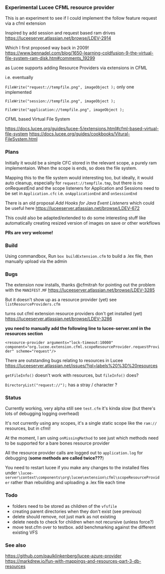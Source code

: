 ### Experimental Lucee CFML resource provider

This is an experiment to see if I could implement the follow feature request via a cfml extension

Inspired by add session and request based ram drives https://luceeserver.atlassian.net/browse/LDEV-2914

Which I first proposed way back in 2009! https://www.bennadel.com/blog/1650-learning-coldfusion-9-the-virtual-file-system-ram-disk.htm#comments_19299

as Lucee supports adding Resource Providers via extensions in CFML

i.e.  eventually

`FileWrite("request://tempfile.png", imageObject );` only one implemented

`FileWrite("session://tempfile.png", imageObject );`

`FileWrite("application://tempfile.png", imageObject );`

CFML based Virtual File System

https://docs.lucee.org/guides/lucee-5/extensions.html#cfml-based-virtual-file-system
https://docs.lucee.org/guides/cookbooks/Vitural-FileSystem.html

### Plans

Initially it would be a simple CFC stored in the relevant scope, a purely ram implementaion. When the scope is ends, so does the file system.

Mapping this to the file system would interesting too, but ideally,  it would auto cleanup, especially for `request://tempfile.tmp`, but there is no onRequestEnd and the scope listeners for Application and Sessions need to be set in `Application.cfc` i.e. `onApplicationEnd` and `onSessionEnd`

There is an old proposal *Add Hooks for Java Event Listeners* which could be useful here
https://luceeserver.atlassian.net/browse/LDEV-672

This could also be adapted/extended to do some interesting stuff like automatically creating resized version of images on save or other workflows

**PRs are very welcome!**

### Build

Using commandbox, Run `box buildExtension.cfm` to build a .lex file, then manually upload via the admin

### Bugs

The extension now installs, thanks @cfmitrah for pointing out the problem with the `MANIFEST.MF` https://luceeserver.atlassian.net/browse/LDEV-3285

But it doesn't show up as a resource provider (yet) see `listResourceProviders.cfm`

turns out cfml extension resource providers don't get installed (yet) https://luceeserver.atlassian.net/browse/LDEV-3286

**you need to manually add the following line to lucee-server.xml in the resources section**

`<resource-provider arguments="lock-timeout:10000" component="org.lucee.extension.cfml.scopeResourceProvider.requestProvider" scheme="request"/>`

There are outstanding bugs relating to resources in Lucee https://luceeserver.atlassian.net/issues/?jql=labels%20%3D%20resources

`getFileInfo()` doesn't work with resources, but `fileInfo()` does?

`DirectoryList("request://");` has a stray / character ?

### Status

Currently working, very alpha still see `test.cfm` it's kinda slow (but there's lots of debugging logging overhead)

It's not currently using any scopes, it's a single static scope like the `ram://` resources, but in cfml!

At the moment, I am using `onMissingMethod` to see just which methods need to be supported for a bare bones resource provider

All the resource provider calls are logged out to `application.log` for debugging (**some methods are called twice???**)

You need to restart lucee if you make any changes to the installed files under `\lucee-server\context\components\org\lucee\extension\cfml\scopeResourceProvider` rather than rebuilding and uploading a .lex file each time

### Todo

- folders need to be stored as children of the `vfsfile`
- creating parent directories when they don't exist (see previous)
- delete should remove, not just mark as not existing
- delete needs to check for children when not recursive (unless force?)
- move test.cfm over to testbox. add benchmarking against the different existing VFS 

### See also

https://github.com/paulklinkenberg/lucee-azure-provider
https://markdrew.io/fun-with-mappings-and-resources-part-3-db-resources
